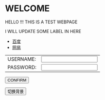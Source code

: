 <html>
<head>
<meta charset="utf-8">
<title>Testing Webpage</title>
<h1> WELCOME </h1>
<p>HELLO !!! THIS IS A TEST WEBPAGE</p>
<script type="text/javascript">
var i=0;
function t1(){
var arr=
['url(https://s2.ax1x.com/2020/01/09/lWJnSO.jpg)','url(https://s2.ax1x.com/2020/01/10/lfX7tO.jpg)','url(https://s2.ax1x.com/2020/01/10/lfXfXR.jpg','url(https://s2.ax1x.com/2020/01/09/lWQDTf.jpg)'];
var bottom = document.getElementById('zhengti');
if(i==arr.length){
i=0;
}
bottom.style.backgroundImage = (arr[i++]);
}
</script>
</head>
<body id="zhengti" background="https://s2.ax1x.com/2020/01/09/lWQDTf.jpg" >
<p>I WILL UPDATE SOME LABEL IN HERE </p>
<ul>
  <li> <a href="https://www.baidu.com/">百度</a> </li>
  <li> <a href="https://www.163.com/">网易</a> </li>
</ul>
<form action="test2.html">
<table>
<tr>
  <td>USERNAME:</td>
  <td><input type="text" name="username"><br></td>
</tr>
<tr>
<td>PASSWORD:</td>
<td><input type="password" name="password"></td>
</tr>
</table>
<p><input type="submit" value="CONFIRM"></p>
</form>
<div id="buttom">
<input type="button" value="切换背景" onclick="t1();"/>
</div>
</body>
</html>
